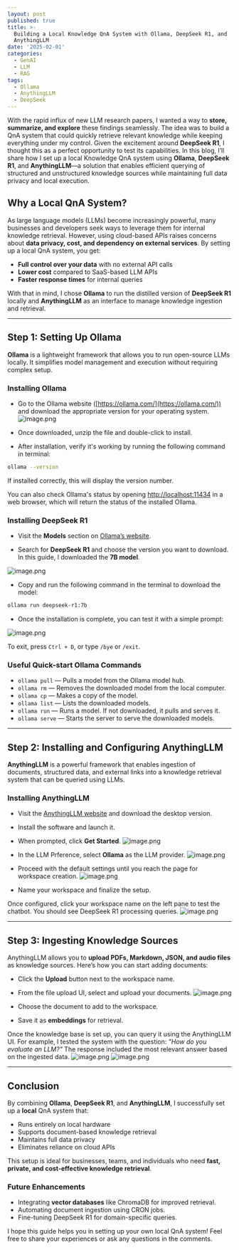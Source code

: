 ```yaml
---
layout: post
published: true
title: >-
  Building a Local Knowledge QnA System with Ollama, DeepSeek R1, and
  AnythingLLM
date: '2025-02-01'
categories:
  - GenAI
  - LLM
  - RAG
tags:
  - Ollama
  - AnythingLLM
  - DeepSeek
---
```

With the rapid influx of new LLM research papers, I wanted a way to **store, summarize, and explore** these findings seamlessly. The idea was to build a QnA system that could quickly retrieve relevant knowledge while keeping everything under my control. Given the excitement around **DeepSeek R1**, I thought this as a perfect opportunity to test its capabilities. In this blog, I’ll share how I set up a local Knowledge QnA system using **Ollama**, **DeepSeek R1**, and **AnythingLLM**—a solution that enables efficient querying of structured and unstructured knowledge sources while maintaining full data privacy and local execution. 
<!--more-->

## Why a Local QnA System?

As large language models (LLMs) become increasingly powerful, many businesses and developers seek ways to leverage them for internal knowledge retrieval. However, using cloud-based APIs raises concerns about **data privacy, cost, and dependency on external services**. By setting up a local QnA system, you get:

- **Full control over your data** with no external API calls
- **Lower cost** compared to SaaS-based LLM APIs
- **Faster response times** for internal queries

With that in mind, I chose **Ollama** to run the distilled version of **DeepSeek R1** locally and **AnythingLLM** as an interface to manage knowledge ingestion and retrieval.


---


## Step 1: Setting Up Ollama

**Ollama** is a lightweight framework that allows you to run open-source LLMs locally. It simplifies model management and execution without requiring complex setup. 

### Installing Ollama

* Go to the Ollama website ([https://ollama.com/](https://ollama.com/)) and download the appropriate version for your operating system.
![image.png]({{site.baseurl}}/img/post/ollama_01.png)

* Once downloaded, unzip the file and double-click to install.

* After installation, verify it's working by running the following command in terminal:

```sh
ollama --version
```

If installed correctly, this will display the version number.

You can also check Ollama's status by opening [http://localhost:11434](http://localhost:11434) in a web browser, which will return the status of the installed Ollama.


### Installing DeepSeek R1

* Visit the **Models** section on [Ollama’s website](https://ollama.com/).

* Search for **DeepSeek R1** and choose the version you want to download. In this guide, I downloaded the **7B model**.

![image.png]({{site.baseurl}}/img/post/ollama_02.png)

* Copy and run the following command in the terminal to download the model:

```sh
ollama run deepseek-r1:7b
```

* Once the installation is complete, you can test it with a simple prompt:

![image.png]({{site.baseurl}}/img/post/ollama_03.png)

To exit, press `Ctrl + D`, or type `/bye` or `/exit`.

### Useful Quick-start Ollama Commands

- `ollama pull` — Pulls a model from the Ollama model hub.
- `ollama rm` — Removes the downloaded model from the local computer.
- `ollama cp` — Makes a copy of the model.
- `ollama list` — Lists the downloaded models.
- `ollama run` — Runs a model. If not downloaded, it pulls and serves it.
- `ollama serve` — Starts the server to serve the downloaded models.


---


## Step 2: Installing and Configuring AnythingLLM

**AnythingLLM** is a powerful framework that enables ingestion of documents, structured data, and external links into a knowledge retrieval system that can be queried using LLMs.

### Installing AnythingLLM

* Visit the [AnythingLLM website](https://anythingllm.com/) and download the desktop version.

* Install the software and launch it.

* When prompted, click **Get Started**.
![image.png]({{site.baseurl}}/img/post/ollama_04.png)

* In the LLM Prference, select **Ollama** as the LLM provider.
![image.png]({{site.baseurl}}/img/post/ollama_05.png)

* Proceed with the default settings until you reach the page for workspace creation.
![image.png]({{site.baseurl}}/img/post/ollama_06.png)

* Name your workspace and finalize the setup.

Once configured, click your workspace name on the left pane to test the chatbot. You should see DeepSeek R1 processing queries.
![image.png]({{site.baseurl}}/img/post/ollama_07.png)


---


## Step 3: Ingesting Knowledge Sources

AnythingLLM allows you to **upload PDFs, Markdown, JSON, and audio files** as knowledge sources. Here’s how you can start adding documents:

* Click the **Upload** button next to the workspace name.

* From the file upload UI, select and upload your documents.
![image.png]({{site.baseurl}}/img/post/ollama_08.png)

* Choose the document to add to the workspace.

* Save it as **embeddings** for retrieval.

Once the knowledge base is set up, you can query it using the AnythingLLM UI. For example, I tested the system with the question: *"How do you evaluate an LLM?"* 
The response included the most relevant answer based on the ingested data.
![image.png]({{site.baseurl}}/img/post/ollama_09.png)
![image.png]({{site.baseurl}}/img/post/ollama_10.png)


---


## Conclusion

By combining **Ollama**, **DeepSeek R1**, and **AnythingLLM**, I successfully set up a **local** QnA system that:

- Runs entirely on local hardware  
- Supports document-based knowledge retrieval  
- Maintains full data privacy  
- Eliminates reliance on cloud APIs


This setup is ideal for businesses, teams, and individuals who need **fast, private, and cost-effective knowledge retrieval**.

### Future Enhancements

- Integrating **vector databases** like ChromaDB for improved retrieval.
- Automating document ingestion using CRON jobs.
- Fine-tuning DeepSeek R1 for domain-specific queries.

I hope this guide helps you in setting up your own local QnA system! Feel free to share your experiences or ask any questions in the comments. 

